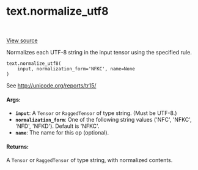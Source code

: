<div itemscope itemtype="http://developers.google.com/ReferenceObject">
<meta itemprop="name" content="text.normalize_utf8" />
<meta itemprop="path" content="Stable" />
</div>

# text.normalize_utf8

<!-- Insert buttons and diff -->

<table class="tfo-notebook-buttons tfo-api" align="left">
</table>

<a target="_blank" href="https://github.com/tensorflow/text/tree/master/tensorflow_text/python/ops/normalize_ops.py">View
source</a>

Normalizes each UTF-8 string in the input tensor using the specified rule.

<pre class="devsite-click-to-copy prettyprint lang-py tfo-signature-link">
<code>text.normalize_utf8(
    input, normalization_form='NFKC', name=None
)
</code></pre>

<!-- Placeholder for "Used in" -->

See http://unicode.org/reports/tr15/

#### Args:

*   <b>`input`</b>: A `Tensor` or `RaggedTensor` of type string. (Must be
    UTF-8.)
*   <b>`normalization_form`</b>: One of the following string values ('NFC',
    'NFKC', 'NFD', 'NFKD'). Default is 'NFKC'.
*   <b>`name`</b>: The name for this op (optional).

#### Returns:

A `Tensor` or `RaggedTensor` of type string, with normalized contents.
